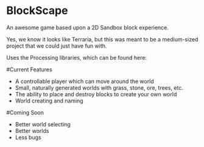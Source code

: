 BlockScape
==========

An awesome game based upon a 2D Sandbox block experience.

Yes, we know it looks like Terraria, but this was meant to be a medium-sized project that we could just have fun with.

Uses the Processing libraries, which can be found here: 

#Current Features

- A controllable player which can move around the world
- Small, naturally generated worlds with grass, stone, ore, trees, etc.
- The ability to place and destroy blocks to create your own world
- World creating and naming

#Coming Soon
- Better world selecting
- Better worlds
- Less bugs